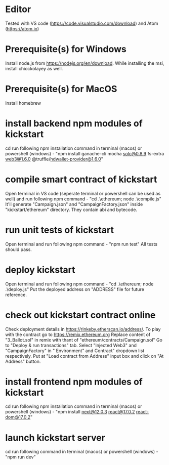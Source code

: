 # Editor
Tested with VS code (https://code.visualstudio.com/download) and Atom (https://atom.io)

# Prerequisite(s) for Windows
Install node.js from https://nodejs.org/en/download.
While installing the msi, install chiockolayey as well.

# Prerequisite(s) for MacOS
Install homebrew

# install backend npm modules of kickstart
cd <kickstart directory>
run following npm installation command in terminal (macos) or powershell (windows) -
	"npm install ganache-cli mocha solc@0.8.9 fs-extra web3@1.6.0 @truffle/hdwallet-provider@1.6.0"

# compile smart contract of kickstart
Open terminal in VS code (seperate terminal or powershell can be used as well) and run following npm command -
	"cd .\ethereum; node .\compile.js"
It'll generate "Campaign.json" and "CampaignFactory.json" inside "kickstart/ethereum" directory. They contain abi and bytecode.

# run unit tests of kickstart
Open terminal and run following npm command -
	"npm run test"
All tests should pass.

# deploy kickstart
Open terminal and run following npm command -
	"cd .\ethereum; node .\deploy.js"
Put the deployed address on "ADDRESS" file for future reference.

# check out kickstart contract online
Check deployment details in https://rinkeby.etherscan.io/address/<contract address>.
To play with the contract go to https://remix.ethereum.org
Replace content of "3_Ballot.sol" in remix with thant of "ethereum/contracts/Campaign.sol"
Go to "Deploy & run transactions" tab.
Select "Injected Web3" and "CampaignFactory" in " Environment" and Contract" dropdown list respectively.
Put <contract address> at "Load contract from Address" input box and click on "At Address" button.

# install frontend npm modules of kickstart
cd <kickstart directory>
run following npm installation command in terminal (macos) or powershell (windows) -
	"npm install next@12.0.3 react@17.0.2 react-dom@17.0.2"

# launch kickstart server
cd <kickstart directory>
run following command in terminal (macos) or powershell (windows) -
	"npm run dev"